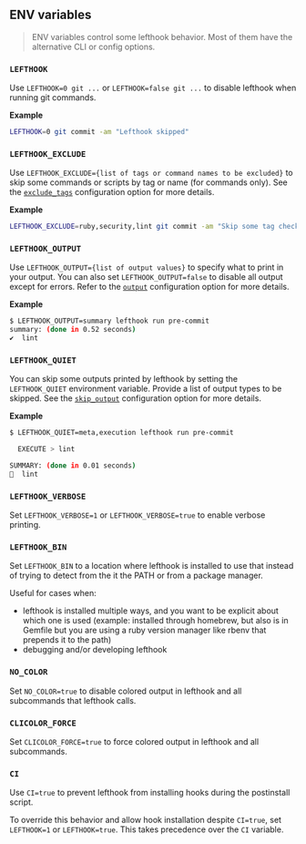 ## ENV variables

> ENV variables control some lefthook behavior. Most of them have the alternative CLI or config options.

### `LEFTHOOK`

Use `LEFTHOOK=0 git ...` or `LEFTHOOK=false git ...` to disable lefthook when running git commands.

**Example**

```bash
LEFTHOOK=0 git commit -am "Lefthook skipped"
```

### `LEFTHOOK_EXCLUDE`

Use `LEFTHOOK_EXCLUDE={list of tags or command names to be excluded}` to skip some commands or scripts by tag or name (for commands only). See the [`exclude_tags`](../configuration/exclude_tags.md) configuration option for more details.

**Example**

```bash
LEFTHOOK_EXCLUDE=ruby,security,lint git commit -am "Skip some tag checks"
```

### `LEFTHOOK_OUTPUT`

Use `LEFTHOOK_OUTPUT={list of output values}` to specify what to print in your output. You can also set `LEFTHOOK_OUTPUT=false` to disable all output except for errors. Refer to the [`output`](../configuration/output.md) configuration option for more details.

**Example**

```bash
$ LEFTHOOK_OUTPUT=summary lefthook run pre-commit
summary: (done in 0.52 seconds)
✔️  lint
```

### `LEFTHOOK_QUIET`

You can skip some outputs printed by lefthook by setting the `LEFTHOOK_QUIET` environment variable. Provide a list of output types to be skipped. See the [`skip_output`](../configuration/skip_output.md) configuration option for more details.

**Example**

```bash
$ LEFTHOOK_QUIET=meta,execution lefthook run pre-commit

  EXECUTE > lint

SUMMARY: (done in 0.01 seconds)
🥊  lint
```

### `LEFTHOOK_VERBOSE`

Set `LEFTHOOK_VERBOSE=1` or `LEFTHOOK_VERBOSE=true` to enable verbose printing.

### `LEFTHOOK_BIN`

Set `LEFTHOOK_BIN` to a location where lefthook is installed to use that instead of trying to detect from the it the PATH or from a package manager.

Useful for cases when:

- lefthook is installed multiple ways, and you want to be explicit about which one is used (example: installed through homebrew, but also is in Gemfile but you are using a ruby version manager like rbenv that prepends it to the path)
- debugging and/or developing lefthook

### `NO_COLOR`

Set `NO_COLOR=true` to disable colored output in lefthook and all subcommands that lefthook calls.

### `CLICOLOR_FORCE`

Set `CLICOLOR_FORCE=true` to force colored output in lefthook and all subcommands.

### `CI`

Use `CI=true` to prevent lefthook from installing hooks during the postinstall script.

To override this behavior and allow hook installation despite `CI=true`, set `LEFTHOOK=1` or `LEFTHOOK=true`. This takes precedence over the `CI` variable.